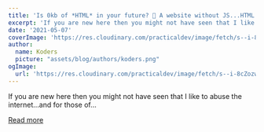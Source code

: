 ```yaml
---
title: 'Is 0kb of *HTML* in your future? 🔮 A website without JS...HTML...CSS or IMAGES!?⁉😱'
excerpt: 'If you are new here then you might not have seen that I like to abuse the internet...and for those of...'
date: '2021-05-07'
coverImage: 'https://res.cloudinary.com/practicaldev/image/fetch/s--i-8cZozw--/c_imagga_scale,f_auto,fl_progressive,h_420,q_auto,w_1000/https://dev-to-uploads.s3.amazonaws.com/uploads/articles/y5j9t8i1vj1zlovio8t1.jpg'
author:
  name: Koders
  picture: "assets/blog/authors/koders.png"
ogImage:
  url: 'https://res.cloudinary.com/practicaldev/image/fetch/s--i-8cZozw--/c_imagga_scale,f_auto,fl_progressive,h_420,q_auto,w_1000/https://dev-to-uploads.s3.amazonaws.com/uploads/articles/y5j9t8i1vj1zlovio8t1.jpg'
---
```


If you are new here then you might not have seen that I like to abuse the internet...and for those of...

[Read more](https://dev.to/inhuofficial/is-0kb-of-html-in-your-future-a-website-without-js-html-css-or-images-37cn)
